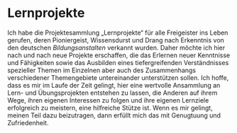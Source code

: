 # Lernprojekte

Ich habe die Projektesammlung „Lernprojekte“ für alle Freigeister ins Leben gerufen, deren Pioniergeist, Wissensdurst und Drang nach Erkenntnis von den deutschen _Bildungsanstalten_ verkannt wurden. Daher möchte ich hier nach und nach neue Projekte erschaffen, die das Erlernen neuer Kenntnisse und Fähigkeiten sowie das Ausbilden eines tiefergreifenden Verständnisses spezieller Themen im Einzelnen aber auch des Zusammenhangs verschiedener Themengebiete untereinander unterstützen sollen. Ich hoffe, dass es mir im Laufe der Zeit gelingt, hier eine wertvolle Ansammlung an Lern- und Übungsprojekten entstehen zu lassen, die Anderen auf ihrem Wege, ihren eigenen Interessen zu folgen und ihre eigenen Lernziele erfolgreich zu meistern, eine hilfreiche Stütze ist. Wenn es mir gelingt, meinen Teil dazu beizutragen, dann erfüllt mich das mit Genugtuung und Zufriedenheit.
<!--
**lernprojekte/lernprojekte** is a ✨ _special_ ✨ repository because its `README.md` (this file) appears on your GitHub profile.

Here are some ideas to get you started:

- 👋
- 🔭 I’m currently working on ...
- 🌱 I’m currently learning ...
- 👯 I’m looking to collaborate on ...
- 🤔 I’m looking for help with ...
- 💬 Ask me about ...
- 📫 How to reach me: ...
- 😄 Pronouns: ...
- ⚡ Fun fact: ...

Schriftarten von google-fonts, die ich mir bei einem groben Durchsuchen herausgesucht habe, von denen ich mir noch ein oder zwei für die Projekte heraussuchen möchte:
Schöne, einfache, klar lesbare Schriftarten:
Quicksand
ABeeZee
Lexend (und Lexend-Varianten (Deca, Exa, Mega, ...))
Patrick Hand
Yusei Magic
Farsan
Paprika
Tillana
Delius
Fredoka
Baloo Thambi 2
Lumanosimo
Dekko
GE Inspira


Künstlerische, z.B. handschriftähnliche Schriftarten:
Dancing Script
Lobster, Lobser Two
Kalam
Caveat (+ Caveat Brush?)
Playball
Charm
Eagle Lake
Akaya Kanadaka, Akaya Telivigala
Jim Nightshade
Solitreo
Langar
Sofadi One
Blaka
Darumadrop One
Estonia
Cookie
Short Stack
Italianno
Charmonman
Fuzzy Bubbles
Vujahday Script


Kräftige Schriftarten z.B. für Überschriften:
Paytone One
Concert One
Bree Serif
Carter One
Kavivanar
Londrina Solid, Londrina Outline
Rammetto One
Mogra
Salsa
Spicy Rice
Seymour One
Fruktur


------------------
---------------------

Eine Abweichung aber ansprechend:
Outfit
Fjalla One
Balsamiq Sans
Kurale
Gabriela
Almendra
Dongle
Ranga


Zwei Abweichungen aber ansprechend:
Alkatra
Mitr
Klee One
Chelsea Market
Coiny
Grenze
Aref Ruqaa Ink
-->
